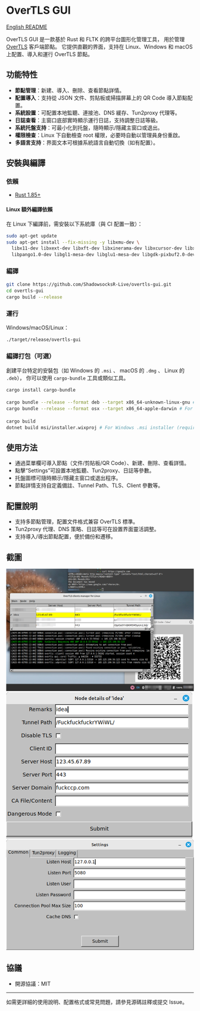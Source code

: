 # OverTLS GUI

[English README](README.md)

OverTLS GUI 是一款基於 Rust 和 FLTK 的跨平台圖形化管理工具，
用於管理 [OverTLS](https://github.com/ShadowsocksR-Live/OverTLS) 客戶端節點。
它提供直觀的界面，支持在 Linux、Windows 和 macOS 上配置、導入和運行 OverTLS 節點。

## 功能特性

- **節點管理**：新建、導入、刪除、查看節點詳情。
- **配置導入**：支持從 JSON 文件、剪貼板或掃描屏幕上的 QR Code 導入節點配置。
- **系統設置**：可配置本地監聽、連接池、DNS 緩存、Tun2proxy 代理等。
- **日誌查看**：主窗口底部實時顯示運行日誌，支持調整日誌等級。
- **系統托盤支持**：可最小化到托盤，隨時顯示/隱藏主窗口或退出。
- **權限檢查**：Linux 下自動檢查 root 權限，必要時自動以管理員身份重啟。
- **多語言支持**：界面文本可根據系統語言自動切換（如有配置）。

## 安裝與編譯

### 依賴

- [Rust 1.85+](https://www.rust-lang.org/)

#### Linux 額外編譯依賴

在 Linux 下編譯前，需安裝以下系統庫（與 CI 配置一致）：

```bash
sudo apt-get update
sudo apt-get install --fix-missing -y libxmu-dev \
  libx11-dev libxext-dev libxft-dev libxinerama-dev libxcursor-dev libxrender-dev libxfixes-dev \
  libpango1.0-dev libgl1-mesa-dev libglu1-mesa-dev libgdk-pixbuf2.0-dev libgtk-3-dev libxdo-dev
```

### 編譯

```bash
git clone https://github.com/ShadowsocksR-Live/overtls-gui.git
cd overtls-gui
cargo build --release
```

### 運行

Windows/macOS/Linux：

```bash
./target/release/overtls-gui
```

### 編譯打包（可選）

創建平台特定的安裝包（如 Windows 的 `.msi` 、 macOS 的 `.dmg` 、 Linux 的 `.deb`），
你可以使用 `cargo-bundle` 工具或類似工具。

```bash
cargo install cargo-bundle

cargo bundle --release --format deb --target x86_64-unknown-linux-gnu # For Linux .deb package
cargo bundle --release --format osx --target x86_64-apple-darwin # For macOS .app executable package

cargo build
dotnet build msi/installer.wixproj # For Windows .msi installer (requires .NET SDK and WiX Toolset)
```

## 使用方法

- 通過菜單欄可導入節點（文件/剪貼板/QR Code）、新建、刪除、查看詳情。
- 點擊“Settings”可設置本地監聽、Tun2proxy、日誌等參數。
- 托盤圖標可隨時顯示/隱藏主窗口或退出程序。
- 節點詳情支持自定義備註、Tunnel Path、TLS、Client 參數等。

## 配置說明

- 支持多節點管理，配置文件格式兼容 OverTLS 標準。
- Tun2proxy 代理、DNS 策略、日誌等可在設置界面靈活調整。
- 支持導入/導出節點配置，便於備份和遷移。

## 截圖

![Main Window](screenshots/main_window.png)
![Details](screenshots/details.png)
![Settings](screenshots/settings.png)

## 協議

- 開源協議：MIT

---

如需更詳細的使用說明、配置格式或常見問題，請參見源碼註釋或提交 Issue。
